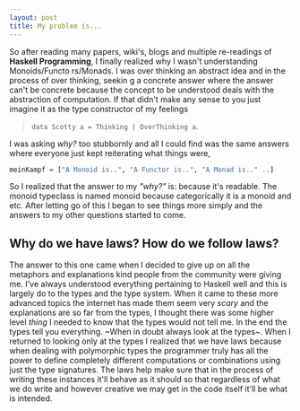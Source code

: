 ```yaml
---
layout: post
title: My problem is...
---
```


So after reading many papers, wiki's, blogs and multiple re-readings of <b>Haskell
Programming</b>, I finally realized why I wasn't understanding Monoids/Functo
rs/Monads.
I was over thinking an abstract idea and in the process of over thinking, seekin
g a concrete answer where the answer can't be concrete because the concept to be
understood deals with the abstraction of computation. If that didn't make any sense
to you just imagine it as the type constructor of my feelings

>`data Scotty a = Thinking | OverThinking a`.

I was asking *why?* too stubbornly and all I could
find was the same answers where everyone just kept reiterating what things were,

``` Haskell
meinKampf = ["A Monoid is..", "A Functor is..", "A Monad is.." ..]
```
So I realized that the answer to my *"why?"* is: because it's readable. The monoid
typeclass is named monoid because categorically it is a monoid and etc. After letting
go of this I began to see things more simply and the answers to my other questions
started to come.

## Why do we have laws? How do we follow laws?

The answer to this one came when I decided to give up on all the metaphors and explanations
kind people from the community were giving me. I've always understood everything pertaining to Haskell
well and this is largely do to the types and the type system. When it came to these more advanced topics
the internet has made them seem very *scary* and the explanations are so far from the types, I
thought there was some higher level *thing* I needed to know that the types would not tell me. In the end
the types tell you everything. ~When in doubt always look at the types~. When I returned to looking only at the
types I realized that we have laws because when dealing with polymorphic types the programmer truly has
all the power to define completely different computations or combinations using just the type signatures. The
laws help make sure that in the process of writing these instances it'll behave as it should so that regardless
of what we do write and however creative we may get in the code itself it'll be what is intended.
